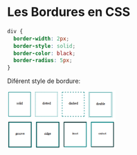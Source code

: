 <div w-full h-full>
    <div>
        <h1 w-70 pb-2 text-gradient-css font-mono text-2xl >Les Bordures en CSS</h1>
    </div>
    <div>
        <ListCustom
        listStyle="text-gradient-css"
        title="Définir les Bordures"
        :list="[
            `border-width: Epaisseur de la bordure;`,
            `border-style: style de la bordure;`,
            `border-color: couleur de la bordure;`,
            `border-radius: arrondir les angles;`,
        ]"
        />
    </div>

```css
div {
  border-width: 2px;
  border-style: solid;
  border-color: black;
  border-radius: 5px;
}
```

<p text-gradient-css pb-2>Diférent style de bordure:</p>
<img src="/public/bordure.png" alt="bordure" width="250">

</div>

<!-- 
Présentation :
Les bordures entourent nos éléments et les font ressortir. On peut définir leur épaisseur avec `border-width`, leur style avec `border-style` et leur couleur avec `border-color`. C'est comme encadrer une photo pour la rendre plus belle !
-->